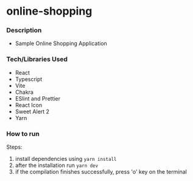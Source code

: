 # online-shopping

### Description

- Sample Online Shopping Application

### Tech/Libraries Used

- React
- Typescript
- Vite
- Chakra
- ESlint and Prettier
- React Icon
- Sweet Alert 2
- Yarn

### How to run
Steps:
1. install dependencies using `yarn install`
2. after the installation run `yarn dev`
3. if the compilation finishes successfully, press 'o' key on the terminal
